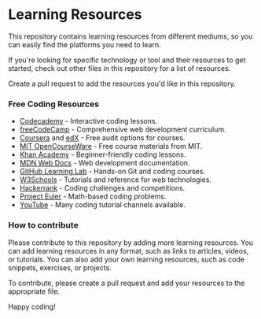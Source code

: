 # Learning Resources

This repository contains learning resources from different mediums, so you can easily find the platforms you need to learn.

If you're looking for specific technology or tool and their resources to get started, check out other files in this repository for a list of resources.

Create a pull request to add the resources you'd like in this repository.

### Free Coding Resources

* [Codecademy](https://www.codecademy.com/) - Interactive coding lessons.
* [freeCodeCamp](https://www.freecodecamp.org/) - Comprehensive web development curriculum.
* [Coursera](https://www.coursera.org/) and [edX](https://www.edx.org/) - Free audit options for courses.
* [MIT OpenCourseWare](https://ocw.mit.edu/) - Free course materials from MIT.
* [Khan Academy](https://www.khanacademy.org/) - Beginner-friendly coding lessons.
* [MDN Web Docs](https://developer.mozilla.org/en-US/) - Web development documentation.
* [GitHub Learning Lab](https://learn.github.com/) - Hands-on Git and coding courses.
* [W3Schools](https://www.w3schools.com/) - Tutorials and reference for web technologies.
* [Hackerrank](https://www.hackerrank.com/) - Coding challenges and competitions.
* [Project Euler](https://projecteuler.net/) - Math-based coding problems.
* [YouTube](https://www.youtube.com/) - Many coding tutorial channels available.

### How to contribute

Please contribute to this repository by adding more learning resources. You can add learning resources in any format, such as links to articles, videos, or tutorials. You can also add your own learning resources, such as code snippets, exercises, or projects.

To contribute, please create a pull request and add your resources to the appropriate file.

Happy coding!
